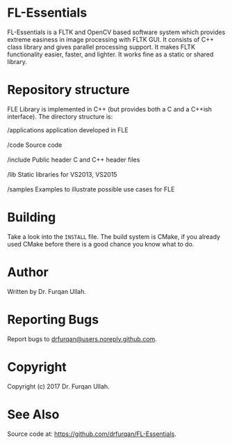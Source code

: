 # FL-Essentials
FL-Essentials is a FLTK and OpenCV based software system which provides extreme easiness in image processing with FLTK GUI. It consists of C++ class library and gives parallel processing support. It makes FLTK functionality easier, faster, and lighter. It works fine as a static or shared library.

# Repository structure

FLE Library is implemented in C++ (but provides both a C and a 
C++ish interface). The directory structure is: <br/>

/applications	application developed in FLE <br/>			
/code			Source code <br/>						
/include		Public header C and C++ header files <br/>		
/lib			Static libraries for VS2013, VS2015 <br/>		
/samples		Examples to illustrate possible 
                        use cases for FLE <br/>

# Building
Take a look into the `INSTALL` file. The build system is CMake, if you already used CMake before there is a good chance you know what to do.

# Author
Written by  Dr. Furqan Ullah.

# Reporting Bugs
Report bugs to drfurqan@users.noreply.github.com.

# Copyright
Copyright (c) 2017 Dr. Furqan Ullah.

# See Also
Source code at: <https://github.com/drfurqan/FL-Essentials>.